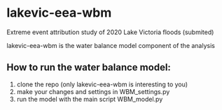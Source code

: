 # lakevic-eea-wbmExtreme event attribution study of 2020 Lake Victoria floods (submited)lakevic-eea-wbm is the water balance model component of the analysis## How to run the water balance model:1. clone the repo (only lakevic-eea-wbm is interesting to you)2. make your changes and settings in WBM_settings.py3. run the model with the main script WBM_model.py